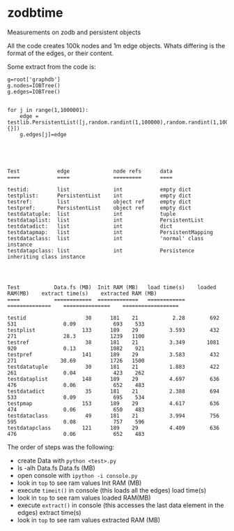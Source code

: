 zodbtime
========

Measurements on zodb and persistent objects

All the code creates 100k nodes and 1m edge objects. Whats differing is the format of the edges, or their content.

Some extract from the code is:

    g=root['graphdb']
    g.nodes=IOBTree()
    g.edges=IOBTree()

    
    for j in range(1,1000001):
        edge = testlib.PersistentList([j,random.randint(1,100000),random.randint(1,100000),{}])
        g.edges[j]=edge





    Test            edge              node refs      data
    ====            ====              =========      ====

    testid:         list              int            empty dict
    testplist:      PersistentList    int            empty dict
    testref:        list              object ref     empty dict
    testpref:       PersistentList    object ref     empty dict
    testdatatuple:  list              int            tuple 
    testdataplist:  list              int            PersistentList 
    testdatadict:   list              int            dict 
    testdatapmap:   list              int            PersistentMapping
    testdataclass:  list              int            'normal' class instance
    testdatapclass: list              int            Persistence inheriting class instance




    Test           Data.fs (MB)  Init RAM (MB)   load time(s)    loaded RAM(MB)    extract time(s)    extracted RAM (MB)    
    ====           ============  =============   ============    ==============    ===============    ==================

    testid                   30      181    21           2.28        692    531               0.09            693    533
    testplist               133      189    29          3.593        432    271               28.3           1239   1100
    testref                  38      181    21          3.349       1081    920               0.13           1082    921
    testpref                141      189    29          3.583        432    271              30.69           1726   1500
    testdatatuple            30      181    21          1.883        422    261               0.04            423    262
    testdataplist           148      189    29          4.697        636    476               0.06            652    483
    testdatadict             35      181    21          2.388        694    533               0.09            695    534
    testpmap                153      189    29          4.617        636    474               0.06            650    483
    testdataclass            49      181    21          3.994        756    595               0.08            757    596
    testdatapclass          121      189    29          4.409        636    476               0.06            652    483


The order of steps was the following:

- create Data with `python <test>.py`
- ls -alh Data.fs                                                                     Data.fs (MB)
- open console with `ipython -i console.py`      
- look in `top` to see ram values                                                     Init RAM (MB)
- execute `timeit()` in console (this loads all the edges)                            load time(s)
- look in `top` to see ram values                                                     loaded RAM(MB)
- execute `extract()` in console (this accesses the last data element in the edges)   extract time(s)
- look in `top` to see ram values                                                     extracted RAM (MB)

